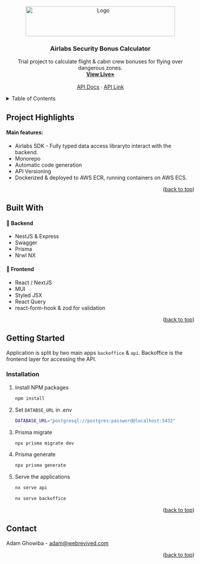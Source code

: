 <a name="readme-top"></a>

<!-- PROJECT LOGO -->
<br />
<div align="center">
  <a href="https://airhubaviation.com/">
    <img src="https://airhubaviation.com/wp-content/uploads/2021/10/logo.svg" alt="Logo" width="400" height="80">
  </a>

  <h3 align="center">Airlabs Security Bonus Calculator</h3>

  <p align="center">
    Trial project to calculate flight & cabin crew bonuses for flying over dangerous zones. 
    <br />
        <a href="https://newage.dev"><strong>View Live»</strong></a>
    <br />
    <br />
        <a href="https://api.newage.dev/docs">API Docs</a>
    ·
    <a href="https://api.newage.dev">API Link</a>

  </p>
</div>



<!-- TABLE OF CONTENTS -->
<details>
  <summary>Table of Contents</summary>
  <ol>
    <li>
      <a href="#project-highlights">Project Highlights</a>
    </li>
    <li>
      <a href="#installation">Installation</a>
    </li>
</li>
    <li><a href="#contact">Contact</a></li>
    <li><a href="#acknowledgments">Acknowledgments</a></li>
  </ol>
</details>



<!-- ABOUT THE PROJECT -->
## Project Highlights

#### Main features:
* Airlabs SDK - Fully typed data access libraryto interact with the backend. 
* Monorepo
* Automatic code generation
* API Versioning
* Dockerized & deployed to AWS ECR, running containers on AWS ECS.

<p align="right">(<a href="#readme-top">back to top</a>)</p>

## Built With

#### 📌 Backend 
* NestJS & Express
* Swagger
* Prisma
* Nrwl NX

#### 📌 Frontend
* React / NextJS
* MUI
* Styled JSX
* React Query
* react-form-hook & zod for validation

<p align="right">(<a href="#readme-top">back to top</a>)</p>



<!-- GETTING STARTED -->
## Getting Started

Application is split by two main apps `backoffice` & `api`. Backoffice is the frontend layer for accessing the API.  

### Installation

1. Install NPM packages
   ```sh
   npm install
   ```
2. Set `DATABSE_URL` in .env 
   ```sh
   DATABASE_URL="postgresql://postgres:password@localhost:5432"
   ```
2. Prisma migrate 
   ```sh
   npx prisma migrate dev
   ```
3. Prisma generate
   ```sh
   npx prisma generate
   ```
4. Serve the applications
   ```sh
   nx serve api
   ```
      ```sh
   nx serve backoffice
   ```

<p align="right">(<a href="#readme-top">back to top</a>)</p>


<!-- CONTACT -->
## Contact

Adam Ghowiba  - adam@webrevived.com

<p align="right">(<a href="#readme-top">back to top</a>)</p>
